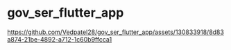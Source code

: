 # gov_ser_flutter_app


https://github.com/Vedpatel28/gov_ser_flutter_app/assets/130833918/8d83a874-21be-4892-a712-1c60b9ffcca1

